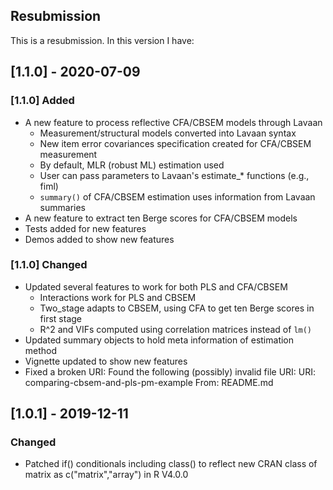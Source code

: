 ## Resubmission
This is a resubmission. In this version I have:

## [1.1.0] - 2020-07-09
### [1.1.0] Added

- A new feature to process reflective CFA/CBSEM models through Lavaan
  - Measurement/structural models converted into Lavaan syntax
  - New item error covariances specification created for CFA/CBSEM measurement
  - By default, MLR (robust ML) estimation used
  - User can pass parameters to Lavaan's estimate_* functions (e.g., fiml)
  - `summary()` of CFA/CBSEM estimation uses information from Lavaan summaries
- A new feature to extract ten Berge scores for CFA/CBSEM models
- Tests added for new features
- Demos added to show new features

### [1.1.0] Changed

- Updated several features to work for both PLS and CFA/CBSEM
  - Interactions work for PLS and CBSEM
  - Two_stage adapts to CBSEM, using CFA to get ten Berge scores in first stage
  - R^2 and VIFs computed using correlation matrices instead of `lm()`
- Updated summary objects to hold meta information of estimation method
- Vignette updated to show new features
- Fixed a broken URI: Found the following (possibly) invalid file URI:
   URI: comparing-cbsem-and-pls-pm-example
     From: README.md

## [1.0.1] - 2019-12-11
### Changed
- Patched if() conditionals including class() to reflect new CRAN class of matrix as c("matrix","array") in R V4.0.0
